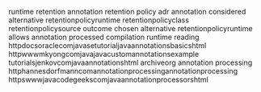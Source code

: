 runtime retention annotation retention policy adr annotation considered alternative retentionpolicyruntime retentionpolicyclass retentionpolicysource outcome chosen alternative retentionpolicyruntime allows annotation processed compilation runtime reading httpdocsoraclecomjavasetutorialjavaannotationsbasicshtml httpwwwmkyongcomjavajavacustomannotationsexample tutorialsjenkovcomjavaannotationshtml archiveorg annotation processing httphannesdorfmanncomannotationprocessingannotationprocessing httpswwwjavacodegeekscomjavaannotationprocessorshtml